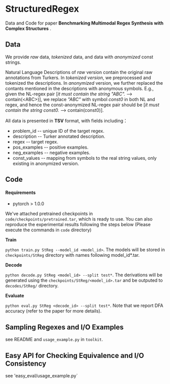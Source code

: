 # StructuredRegex
Data and Code for paper **Benchmarking Multimodal Regex Synthesis with Complex Structures** . 

## Data
We provide *raw* data, *tokenized* data, and data with *anonymized* const strings.

Natural Language Descriptions of *raw* version contain the original raw annotations from Turkers. In *tokenized version*, we preprocessed and tokenized the descriptions. In *anonymized* version, we further replaced the contants mentioned in the descriptions with anonymous symbols. E.g., given the NL-regex pair [*it must contain the string "ABC".*  -->  contain(\<ABC\>)], we replace *"ABC"* with symbol *const0* in both NL and regex, and hence the const-anonymized NL-regex pair should be [*it must contain the string const0.*  -->  contain(const0)].

All data is presented in **TSV** format, with fields including：

* problem_id -- unique ID of the target regex.
* description -- Turker annotated description.
* regex -- target regex. 
* pos_examples -- positive examples.
* neg_examples -- negative examples.
* const_values -- mapping from symbols to the real string values, only existing in anonymized version. 

## Code
#### Requirements
* pytorch > 1.0.0

We've attached pretrained checkpoints in `code/checkpoints/pretrained.tar`, which is ready to use. You can also reproduce the experimental results following the steps below (Please execute the commands in `code` directory)

**Train** 

`python train.py StReg --model_id <model_id>`. The models will be stored in `checkpoints/StReg` directory with names following model_id*.tar.

**Decode**

`python decode.py StReg <model_id> --split test*`. The derivations will be generated using the `checkpoints/StReg/<model_id>.tar` and be outputed to `decodes/StReg/` directory.

**Evaluate**

`python eval.py StReg <decode_id> --split test*`. Note that we report DFA accuracy (refer to the paper for more details).


## Sampling Regexes and I/O Examples
see README and `usage_example.py` in `toolkit`.

## Easy API for Checking Equivalence and I/O Consistency
see  'easy_eval/usage_example.py`

